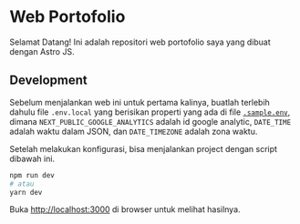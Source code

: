 # Web Portofolio

Selamat Datang! Ini adalah repositori web portofolio saya yang dibuat dengan Astro JS.

## Development

Sebelum menjalankan web ini untuk pertama kalinya, buatlah terlebih dahulu file `.env.local` yang berisikan properti yang ada di file [`.sample.env`](./.sample.env), dimana `NEXT_PUBLIC_GOOGLE_ANALYTICS` adalah id google analytic, `DATE_TIME` adalah waktu dalam JSON, dan `DATE_TIMEZONE` adalah zona waktu.

Setelah melakukan konfigurasi, bisa menjalankan project dengan script dibawah ini.

```bash
npm run dev
# atau
yarn dev
```

Buka [http://localhost:3000](http://localhost:3000) di browser untuk melihat hasilnya.
